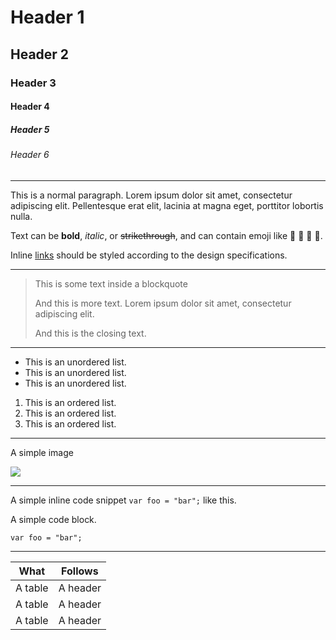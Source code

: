 # Header 1
## Header 2
### Header 3
#### Header 4
##### Header 5
###### Header 6

----------------

This is a normal paragraph. Lorem ipsum dolor sit amet, consectetur adipiscing elit. Pellentesque erat elit, lacinia at magna eget, porttitor lobortis nulla.

Text can be **bold**, _italic_, or ~~strikethrough~~, and can contain emoji like 👋 🙂 🚨 🚀.

Inline [links](https://github.com) should be styled according to the design specifications.

----------------

> This is some text inside a blockquote
>
> And this is more text. Lorem ipsum dolor sit amet, consectetur adipiscing elit.
>
> And this is the closing text.

----------------

* This is an unordered list.
* This is an unordered list.
* This is an unordered list.

1. This is an ordered list.
2. This is an ordered list.
3. This is an ordered list.

----------------


A simple image

![](http://placekitten.com/g/300/200/)

----------------

A simple inline code snippet `var foo = "bar";` like this.

A simple code block.

```
var foo = "bar";
```

----------------

| What      | Follows         |
|-----------|-----------------|
| A table   | A header        |
| A table   | A header        |
| A table   | A header        |
